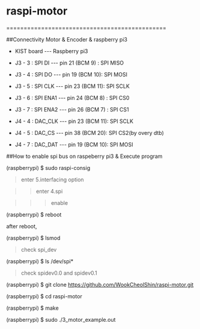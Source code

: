 # raspi-motor
==============================================

##Connectivity Motor & Encoder & raspberry pi3

* KIST board       	--- Raspberry pi3
* J3 - 3 : SPI DI   --- pin 21 (BCM 9) : SPI MISO
* J3 - 4 : SPI DO   --- pin 19 (BCM 10): SPI MOSI
* J3 - 5 : SPI CLK  --- pin 23 (BCM 11): SPI SCLK
* J3 - 6 : SPI ENA1 --- pin 24 (BCM 8) : SPI CS0
* J3 - 7 : SPI ENA2	--- pin 26 (BCM 7) : SPI CS1

* J4 - 4 : DAC_CLK	--- pin 23 (BCM 11): SPI SCLK
* J4 - 5 : DAC_CS 	--- pin 38 (BCM 20): SPI CS2(by overy dtb)
* J4 - 7 : DAC_DAT 	--- pin 19 (BCM 10): SPI MOSI


##How to enable spi bus on raspeberry pi3 & Execute program

(raspberrypi) $ sudo raspi-consig

>enter 5.interfacing option

>>enter 4.spi

>>>enable

(raspberrypi) $ reboot

after reboot,

(raspberrypi) $ lsmod

>check spi_dev

(raspberrypi) $ ls /dev/spi*

>check spidev0.0 and spidev0.1

(raspberrypi) $ git clone https://github.com/WookCheolShin/raspi-motor.git

(raspberrypi) $ cd raspi-motor

(raspberrypi) $ make

(raspberrypi) $ sudo ./3_motor_example.out
  
